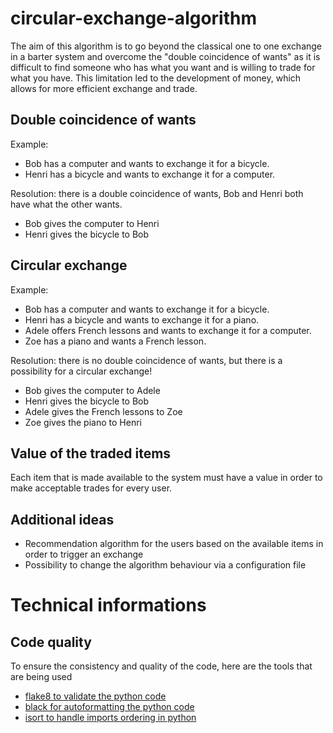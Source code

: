 # circular-exchange-algorithm

The aim of this algorithm is to go beyond the classical one to one exchange in a barter system and overcome 
the "double coincidence of wants" as it is difficult to find someone who has what you want and is willing to trade for what you have. This limitation led to the development of money, which allows for more efficient exchange and trade.

## Double coincidence of wants
Example:
* Bob has a computer and wants to exchange it for a bicycle.
* Henri has a bicycle and wants to exchange it for a computer.

Resolution: there is a double coincidence of wants, Bob and Henri both have what the other wants.
* Bob gives the computer to Henri
* Henri gives the bicycle to Bob

## Circular exchange
Example:
* Bob has a computer and wants to exchange it for a bicycle.
* Henri has a bicycle and wants to exchange it for a piano.
* Adele offers French lessons and wants to exchange it for a computer.
* Zoe has a piano and wants a French lesson.

Resolution: there is no double coincidence of wants, but there is a possibility for a circular exchange!
* Bob gives the computer to Adele
* Henri gives the bicycle to Bob
* Adele gives the French lessons to Zoe
* Zoe gives the piano to Henri

## Value of the traded items
Each item that is made available to the system must have a value in order to make acceptable trades for every user.


## Additional ideas
* Recommendation algorithm for the users based on the available items in order to trigger an exchange
* Possibility to change the algorithm behaviour via a configuration file

# Technical informations

## Code quality
To ensure the consistency and quality of the code, here are the tools that are being used
- [flake8 to validate the python code](https://flake8.pycqa.org/en/latest/)
- [black for autoformatting the python code](https://github.com/psf/black)
- [isort to handle imports ordering in python](https://github.com/PyCQA/isort)